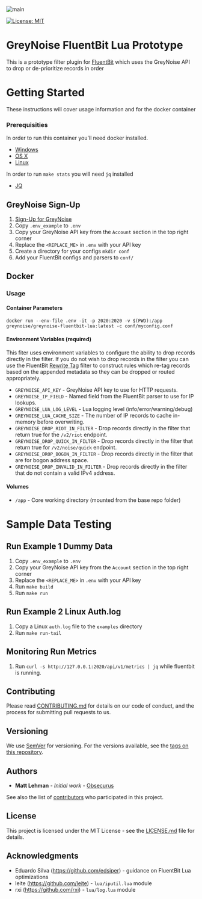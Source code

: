 ![main](https://github.com/GreyNoise-Intelligence/greynoise-fluentbit-lua/workflows/GreyNoise%20FluentBit%20Lua%20Build/badge.svg)


[![License: MIT](https://img.shields.io/badge/License-MIT-yellow.svg)](https://opensource.org/licenses/MIT)


# GreyNoise FluentBit Lua Prototype
This is a prototype filter plugin for [FluentBit](https://fluentbit.io/) which uses the GreyNoise API to drop or de-prioritize records in order

# Getting Started

These instructions will cover usage information and for the docker container

### Prerequisities

In order to run this container you'll need docker installed.

* [Windows](https://docs.docker.com/windows/started)
* [OS X](https://docs.docker.com/mac/started/)
* [Linux](https://docs.docker.com/linux/started/)

In order to run `make stats` you will need `jq` installed

* [JQ](https://stedolan.github.io/jq/download/)

## GreyNoise Sign-Up
1. [Sign-Up for GreyNoise](https://viz.greynoise.io/signup/)
1. Copy `.env_example` to `.env`
1. Copy your GreyNoise API key from the `Account` section in the top right corner
1. Replace the `<REPLACE_ME>` in `.env` with your API key
1. Create a directory for your configs `mkdir conf`
1. Add your FluentBit configs and parsers to `conf/`

## Docker
### Usage

#### Container Parameters

```shell
docker run --env-file .env -it -p 2020:2020 -v $(PWD):/app greynoise/greynoise-fluentbit-lua:latest -c conf/myconfig.conf
```

#### Environment Variables (required)

This fiter uses environment variables to configure the ability to drop records directly in the filter. If you do not wish to drop records in the filter you can use the FluentBit [Rewrite Tag](https://docs.fluentbit.io/manual/pipeline/filters/rewrite-tag) filter to construct rules which re-tag records based on the appended metadata so they can be dropped or routed appropriately.

* `GREYNOISE_API_KEY` - GreyNoise API key to use for HTTP requests.
* `GREYNOISE_IP_FIELD` - Named field from the FluentBit parser to use for IP lookups.
* `GREYNOISE_LUA_LOG_LEVEL` - Lua logging level (info/error/warning/debug)
* `GREYNOISE_LUA_CACHE_SIZE` - The number of IP records to cache in-memory before overwriting.
* `GREYNOISE_DROP_RIOT_IN_FILTER` - Drop records directly in the filter that return true for the `/v2/riot` endpoint.
* `GREYNOISE_DROP_QUICK_IN_FILTER` - Drop records directly in the filter that return true for `/v2/noise/quick` endpoint.
* `GREYNOISE_DROP_BOGON_IN_FILTER` - Drop records directly in the filter that are for bogon address space.
* `GREYNOISE_DROP_INVALID_IN_FILTER` - Drop records directly in the filter that do not contain a valid IPv4 address.

#### Volumes

* `/app` - Core working directory (mounted from the base repo folder)

# Sample Data Testing

## Run Example 1 Dummy Data
1. Copy `.env_example` to `.env`
1. Copy your GreyNoise API key from the `Account` section in the top right corner
1. Replace the `<REPLACE_ME>` in `.env` with your API key
1. Run `make build`
1. Run `make run`

## Run Example 2 Linux Auth.log
1. Copy a Linux `auth.log` file to the `examples` directory
1. Run `make run-tail`

## Monitoring Run Metrics
1. Run `curl -s http://127.0.0.1:2020/api/v1/metrics | jq` while fluentbit is running.

## Contributing

Please read [CONTRIBUTING.md](CONTRIBUTING.md) for details on our code of conduct, and the process for submitting pull requests to us.

## Versioning

We use [SemVer](http://semver.org/) for versioning. For the versions available, see the
[tags on this repository](https://github.com/GreyNoise-Intelligence/greynoise-fluentbit-lua/tags).

## Authors

* **Matt Lehman** - *Initial work* - [Obsecurus](https://github.com/Obsecurus)

See also the list of [contributors](https://github.com/GreyNoise-Intelligence/greynoise-fluentbit-lua/contributors) who participated in this project.

## License

This project is licensed under the MIT License - see the [LICENSE.md](LICENSE.md) file for details.

## Acknowledgments

* Eduardo Silva (https://github.com/edsiper) - guidance on FluentBit Lua optimizations
* leite (https://github.com/leite) - `lua/iputil.lua` module
* rxi (https://github.com/rxi) - `lua/log.lua` module